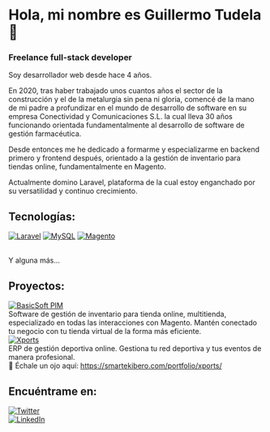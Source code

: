 # Hola, mi nombre es Guillermo Tudela 👋
### Freelance full-stack developer

Soy desarrollador web desde hace 4 años.

En 2020, tras haber trabajado unos cuantos años el sector de la construcción y el de la metalurgia sin pena ni gloria, comencé de la mano de mi padre a profundizar en el mundo de desarrollo de software en su empresa Conectividad y Comunicaciones S.L. la cual lleva 30 años funcionando orientada fundamentalmente al desarrollo de software de gestión farmacéutica.

Desde entonces me he dedicado a formarme y especializarme en backend primero y frontend después, orientado a la gestión de inventario para tiendas online, fundamentalmente en Magento.

Actualmente domino Laravel, plataforma de la cual estoy enganchado por su versatilidad y continuo crecimiento.

## Tecnologías:
[![Laravel](https://img.shields.io/badge/laravel-grey?style=for-the-badge&logo=laravel)]()
[![MySQL](https://img.shields.io/badge/mysql-grey?style=for-the-badge&logo=mysql)]()
[![Magento](https://img.shields.io/badge/magento-grey?style=for-the-badge&logo=magento)]()

</br>
Y alguna más...

## Proyectos:
[![BasicSoft PIM](https://img.shields.io/badge/basicsoft_pim-grey?style=for-the-badge&logo=laravel)]()
<br>
Software de gestión de inventario para tienda online, multitienda, especializado en todas las interacciones con Magento. Mantén conectado tu negocio con tu tienda virtual de la forma más eficiente.
<br>
[![Xports](https://img.shields.io/badge/xports-grey?style=for-the-badge&logo=php)]() 
<br>
ERP de gestión deportiva online. Gestiona tu red deportiva y tus eventos de manera profesional.
<br>
👀 Échale un ojo aquí: https://smartekibero.com/portfolio/xports/


## Encuéntrame en:

[![Twitter](https://img.shields.io/badge/Twitter-@guillotkd-1DA1F2?style=for-the-badge&logo=twitter&logoColor=white&labelColor=101010)](https://twitter.com/guillotkd)
</br>
[![LinkedIn](https://img.shields.io/badge/LinkedIn-Guillermo_Tudela-0077B5?style=for-the-badge&logo=linkedin&logoColor=white&labelColor=101010)](www.linkedin.com/in/guillermo-tudela)

